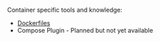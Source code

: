 Container specific tools and knowledge:
- [Dockerfiles](Dockerfiles.md)
- Compose Plugin - Planned but not yet available
